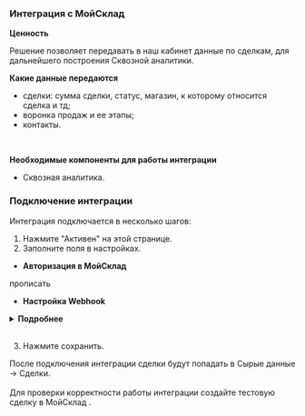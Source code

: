 ### Интеграция с МойСклад <br />  

**Ценность**<br />    

Решение позволяет передавать в наш кабинет данные по сделкам, для дальнейшего построения Сквозной аналитики.<br />  

**Какие данные передаются** <br />  

- сделки: сумма сделки, статус, магазин, к которому относится сделка и тд; 
- воронка продаж и ее этапы;
- контакты.
<br />  

**Необходимые компоненты для работы интеграции** <br />   
- Сквозная аналитика. <br />  

### Подключение интеграции <br />  

Интеграция подключается в несколько шагов:

1. Нажмите "Активен" на этой странице.<br />
2. Заполните поля в настройках. <br />

- **Авторизация в МойСклад** <br />

прописать 

- **Настройка Webhook** <br />

<details>
 <summary style="font-weight:bold;"> Подробнее </summary>  <br />
  
прописать 

![image](......gif)

</details>  

<br />

3. Нажмите сохранить. <br />
  
После подключения интеграции сделки будут попадать в  Сырые данные -> Сделки.  <br />  
Для проверки корректности работы интеграции создайте тестовую сделку в МойСклад . <br />  

